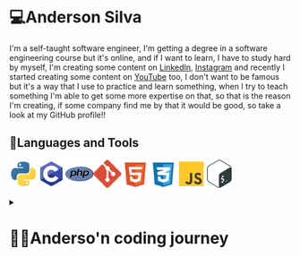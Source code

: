 # 💻Anderson Silva


I'm a self-taught software engineer, I'm getting a degree in a software engineering course but it's online, and if I want to learn, I have to study hard by myself, I'm creating some content on [LinkedIn](https://www.linkedin.com/in/anderson-silva-717179166/), [Instagram](https://www.instagram.com/anderson_josse/) and recently I started creating some content on [YouTube](https://www.youtube.com/channel/UCVT2PoI_I8i9HQjYfFFwTMA) too, I don't want to be famous but it's a way that I use to practice and learn something, when I try to teach something I'm able to get some more expertise on that, so that is the reason I'm creating, if some company find me by that it would be good, so take a look at my GitHub profile!! 

## 🧳Languages and Tools

<img src="/assets/python.svg" align="left" style="width:50px;"><img src="/assets/c.svg" align="left" style="width:50px;"><img src="/assets/php.svg" align="left" style="width:50px;"><img src="/assets/git.svg" align="left" style="width:50px;"><img src="/assets/html.svg" align="left" style="width:50px;"><img src="/assets/css.svg" align="left" style="width:50px;"><img src="/assets/js.svg" align="left" style="width:50px;"><img src="/assets/bash.svg" style="width:50px;">

<details>
    <summary><h1>👨‍💻Anderso'n coding journey</h1></summary>
    <p>Hi, I'm Anderson, here we have a little part of my journey on coding, my first time coding was on 2017, when I graduated from high school, I just started a course that had python as the main language, and it was my first language, very simple to learn and so powerfull, when I finished my course I stayed for a long time without coding anything, trying to get on diferent areas like stocks exchange, but I was always in contact with computers and when the stocks didn't work for me I started again studying about coding, learning diferent languages and being more interested on that subject, it's because with it I can resolve some real problems to other people, I think that it was the reason that I didn't fit in stocks exchange market, because I was just resolving my problems and what I want is to help people, so since November, 2022 I'm daily studying and getting more knowledge and I won't stop till I acheave my goas, I'm not a tative english speaker, sorry if a made some mistakes.</p>
</details>